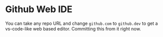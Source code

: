 # Github Web IDE

You can take any repo URL and change `github.com` to `github.dev` to get a vs-code-like web based editor. Committing this from it right now.
